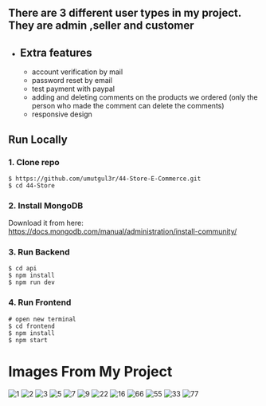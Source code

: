 ## There are 3 different user types in my project. They are admin ,seller and customer

- ## Extra features
    - account verification by mail
    - password reset by email
    - test payment with paypal
    - adding and deleting comments on the products we ordered (only the person who made the comment can delete the comments)
    - responsive design

## Run Locally

### 1. Clone repo

```
$ https://github.com/umutgul3r/44-Store-E-Commerce.git
$ cd 44-Store
```

### 2. Install MongoDB

Download it from here: https://docs.mongodb.com/manual/administration/install-community/

### 3. Run Backend

```
$ cd api
$ npm install
$ npm run dev
```

### 4. Run Frontend

```
# open new terminal
$ cd frontend
$ npm install
$ npm start
```
# Images From My Project

![1](https://user-images.githubusercontent.com/62966040/147103049-a812d475-f35d-4afb-aa92-7adc52da891a.PNG)
![2](https://user-images.githubusercontent.com/62966040/147103055-57b3e46d-d0e4-4ea9-9e74-0746203c1f15.PNG)
![3](https://user-images.githubusercontent.com/62966040/147103056-d6572fd5-0fac-485f-ae42-68ff0c9ce6d0.PNG)
![5](https://user-images.githubusercontent.com/62966040/147103059-946d0eb2-80db-4650-94a8-97c57fed716d.PNG)
![7](https://user-images.githubusercontent.com/62966040/147103062-e2f50122-a419-4249-a627-00551b303dd4.PNG)
![9](https://user-images.githubusercontent.com/62966040/147103064-cbc87fdf-c02c-422f-bebd-98aa6abe881f.PNG)
![22](https://user-images.githubusercontent.com/62966040/147163950-4370c85e-65ee-4029-a520-1a5c54e1d408.PNG)
![16](https://user-images.githubusercontent.com/62966040/147103073-2740f96c-6a56-401e-9ce2-b5dadf48c229.PNG)
![66](https://user-images.githubusercontent.com/62966040/147103731-d894012a-1ddd-4a32-907a-ce1ae6a5432e.PNG)
![55](https://user-images.githubusercontent.com/62966040/147103729-8c1cd5b2-c0b9-4b2b-aaa4-6a14d1e134ba.PNG)
![33](https://user-images.githubusercontent.com/62966040/147106863-5c8e36f5-2ad7-46aa-b27e-94ac9934d572.PNG)
![77](https://user-images.githubusercontent.com/62966040/147106869-b3736241-3aa6-4b3c-8872-d248addb3b53.PNG)

